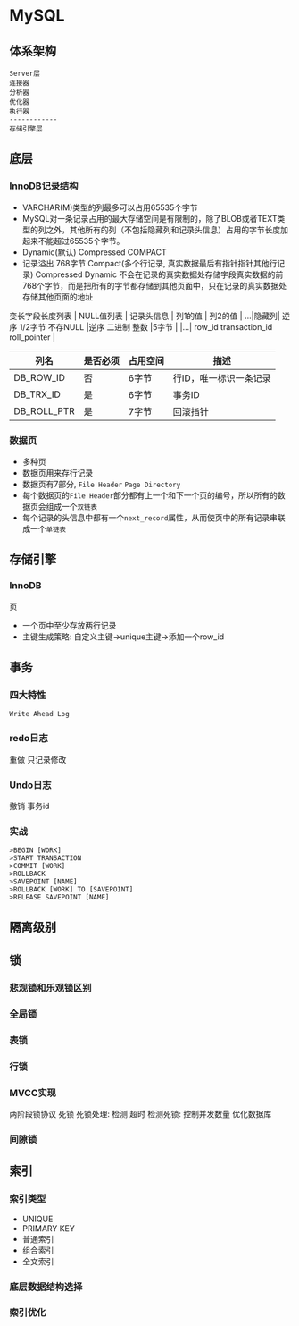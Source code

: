 # MySQL
## 体系架构
```
Server层
连接器
分析器
优化器
执行器
------------
存储引擎层
```

## 底层
### InnoDB记录结构
* VARCHAR(M)类型的列最多可以占用65535个字节
* MySQL对一条记录占用的最大存储空间是有限制的，除了BLOB或者TEXT类型的列之外，其他所有的列（不包括隐藏列和记录头信息）占用的字节长度加起来不能超过65535个字节。
* Dynamic(默认) Compressed COMPACT 
* 记录溢出 768字节 Compact(多个行记录, 真实数据最后有指针指针其他行记录) Compressed Dynamic 不会在记录的真实数据处存储字段真实数据的前768个字节，而是把所有的字节都存储到其他页面中，只在记录的真实数据处存储其他页面的地址

变长字段长度列表      | NULL值列表      | 记录头信息 | 列1的值 | 列2的值 | ...|隐藏列| 
逆序 1/2字节 不存NULL |逆序 二进制 整数 |5字节 | |...| row_id transaction_id roll_pointer |

列名	|是否必须	|占用空间	|描述
-|-|-|-
DB_ROW_ID	|否	|6字节	|行ID，唯一标识一条记录
DB_TRX_ID	|是	|6字节	|事务ID
DB_ROLL_PTR	|是	|7字节	|回滚指针

### 数据页
* 多种页
* 数据页用来存行记录
* 数据页有7部分, `File Header` `Page Directory`
* 每个数据页的`File Header`部分都有上一个和下一个页的编号，所以所有的数据页会组成一个`双链表`
* 每个记录的头信息中都有一个`next_record`属性，从而使页中的所有记录串联成一个`单链表`
## 存储引擎
### InnoDB
页
* 一个页中至少存放两行记录
* 主键生成策略: 自定义主键->unique主键->添加一个row_id
## 事务
### 四大特性
`Write Ahead Log`

### redo日志 
重做
只记录修改
### Undo日志
撤销
事务id
### 实战
```
>BEGIN [WORK]
>START TRANSACTION
>COMMIT [WORK]
>ROLLBACK
>SAVEPOINT [NAME]
>ROLLBACK [WORK] TO [SAVEPOINT]
>RELEASE SAVEPOINT [NAME]
```
## 隔离级别

## 锁
### 悲观锁和乐观锁区别
### 全局锁
### 表锁
### 行锁
### MVCC实现
两阶段锁协议
死锁
死锁处理: 检测 超时
检测死锁: 控制并发数量 优化数据库
### 间隙锁
## 索引
### 索引类型
* UNIQUE
* PRIMARY KEY
* 普通索引
* 组合索引
* 全文索引
### 底层数据结构选择
### 索引优化
## 


